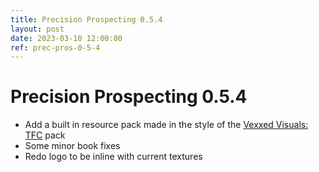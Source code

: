 ```yaml
---
title: Precision Prospecting 0.5.4
layout: post
date: 2023-03-10 12:00:00
ref: prec-pros-0-5-4
---
```


# Precision Prospecting 0.5.4

- Add a built in resource pack made in the style of the [Vexxed Visuals: TFC](https://www.curseforge.com/minecraft/texture-packs/terrafirmacraft-vexxed-visuals) pack
- Some minor book fixes
- Redo logo to be inline with current textures
